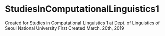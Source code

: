 # StudiesInComputationalLinguistics1
Created for Studies in Computational Linguistics 1 at Dept. of Linguistics of Seoul National University
First Created March. 20th, 2019
